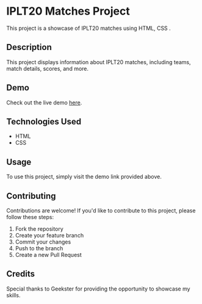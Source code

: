 # IPLT20 Matches Project

This project is a showcase of IPLT20 matches using HTML, CSS .

## Description

This project displays information about IPLT20 matches, including teams, match details, scores, and more.

## Demo

Check out the live demo [here](https://rsbleedblue.github.io/IPL-GEEKATHON/Shamim/index.html).

## Technologies Used

- HTML
- CSS 

## Usage

To use this project, simply visit the demo link provided above.

## Contributing

Contributions are welcome! If you'd like to contribute to this project, please follow these steps:

1. Fork the repository
2. Create your feature branch 
3. Commit your changes 
4. Push to the branch
5. Create a new Pull Request

## Credits

Special thanks to Geekster for providing the opportunity to showcase my skills.

